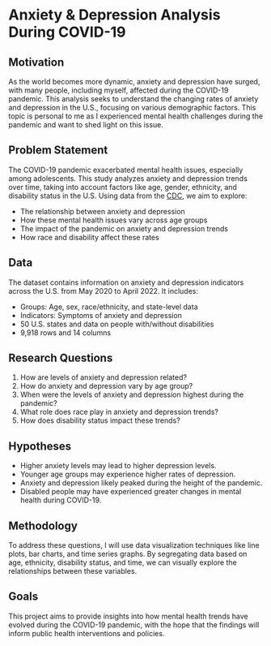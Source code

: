 # Anxiety & Depression Analysis During COVID-19

## Motivation

As the world becomes more dynamic, anxiety and depression have surged, with many people, including myself, affected during the COVID-19 pandemic. This analysis seeks to understand the changing rates of anxiety and depression in the U.S., focusing on various demographic factors. This topic is personal to me as I experienced mental health challenges during the pandemic and want to shed light on this issue.

## Problem Statement

The COVID-19 pandemic exacerbated mental health issues, especially among adolescents. This study analyzes anxiety and depression trends over time, taking into account factors like age, gender, ethnicity, and disability status in the U.S. Using data from the [CDC](https://data.cdc.gov/NCHS/Indicators-of-Anxiety-or-Depression-Based-on-Repor/8pt5-q6wp), we aim to explore:

- The relationship between anxiety and depression
- How these mental health issues vary across age groups
- The impact of the pandemic on anxiety and depression trends
- How race and disability affect these rates

## Data

The dataset contains information on anxiety and depression indicators across the U.S. from May 2020 to April 2022. It includes:

- Groups: Age, sex, race/ethnicity, and state-level data
- Indicators: Symptoms of anxiety and depression
- 50 U.S. states and data on people with/without disabilities
- 9,918 rows and 14 columns

## Research Questions

1. How are levels of anxiety and depression related?
2. How do anxiety and depression vary by age group?
3. When were the levels of anxiety and depression highest during the pandemic?
4. What role does race play in anxiety and depression trends?
5. How does disability status impact these trends?

## Hypotheses

- Higher anxiety levels may lead to higher depression levels.
- Younger age groups may experience higher rates of depression.
- Anxiety and depression likely peaked during the height of the pandemic.
- Disabled people may have experienced greater changes in mental health during COVID-19.

## Methodology

To address these questions, I will use data visualization techniques like line plots, bar charts, and time series graphs. By segregating data based on age, ethnicity, disability status, and time, we can visually explore the relationships between these variables.

## Goals

This project aims to provide insights into how mental health trends have evolved during the COVID-19 pandemic, with the hope that the findings will inform public health interventions and policies.
